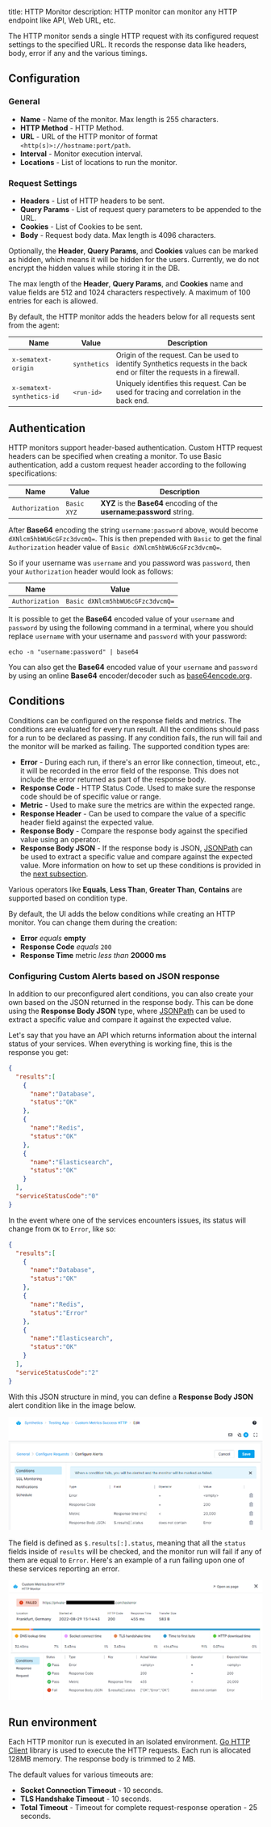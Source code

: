title: HTTP Monitor
description: HTTP monitor can monitor any HTTP endpoint like API, Web URL, etc.

The HTTP monitor sends a single HTTP request with its configured request settings to the specified URL. It records the response data like headers, body, error if any and the various timings.

## Configuration

### General

* **Name** - Name of the monitor. Max length is 255 characters.
* **HTTP Method** - HTTP Method.
* **URL** - URL of the HTTP monitor of format `<http(s)>://hostname:port/path`.
* **Interval** - Monitor execution interval.
* **Locations** - List of locations to run the monitor.

### Request Settings

* **Headers** - List of HTTP headers to be sent.
* **Query Params** - List of request query parameters to be appended to the URL.
* **Cookies** - List of Cookies to be sent.
* **Body** - Request body data. Max length is 4096 characters.

Optionally, the **Header**, **Query Params**, and **Cookies** values can be marked as hidden, which means it will be hidden for the users. Currently, we do not encrypt the hidden values while storing it in the DB.

The max length of the **Header**, **Query Params**, and **Cookies** name and value fields are 512 and 1024 characters respectively. A maximum of 100 entries for each is allowed.

By default, the HTTP monitor adds the headers below for all requests sent from the agent:

| Name | Value | Description |
| --- | --- | --- |
| `x-sematext-origin` | `synthetics` | Origin of the request. Can be used to identify Synthetics requests in the back end or filter the requests in a firewall. |
| `x-sematext-synthetics-id` | `<run-id>` | Uniquely identifies this request. Can be used for tracing and correlation in the back end. |

## Authentication

HTTP monitors support header-based authentication. Custom HTTP request headers can be specified when creating a monitor. To use Basic authentication, add a custom request header according to the following specifications:

| Name | Value | Description |
| --- | --- | --- |
| `Authorization` | `Basic XYZ` | **XYZ** is the **Base64** encoding of the **username:password** string. |

After **Base64** encoding the string `username:password` above, would become `dXNlcm5hbWU6cGFzc3dvcmQ=`. This is then prepended with `Basic` to get the final `Authorization` header value of `Basic dXNlcm5hbWU6cGFzc3dvcmQ=`.

So if your username was `username` and you password was `password`, then your `Authorization` header would look as follows:

| Name | Value |
| --- | --- |
| `Authorization` | `Basic dXNlcm5hbWU6cGFzc3dvcmQ=` |

It is possible to get the **Base64** encoded value of your `username` and `password` by using the following command in a terminal, where you should replace `username` with your username and `password` with your password:

```
echo -n "username:password" | base64
```

You can also get the **Base64** encoded value of your `username` and `password` by using an online **Base64** encoder/decoder such as [base64encode.org](https://www.base64encode.org).

## Conditions

Conditions can be configured on the response fields and metrics. The conditions are evaluated for every run result. All the conditions should pass for a run to be declared as passing. If any condition fails, the run will fail and the monitor will be marked as failing. The supported condition types are:

* **Error** - During each run, if there's an error like connection, timeout, etc., it will be recorded in the error field of the response. This does not include the error returned as part of the response body.
* **Response Code** - HTTP Status Code. Used to make sure the response code should be of specific value or range.
* **Metric** - Used to make sure the metrics are within the expected range.
* **Response Header** - Can be used to compare the value of a specific header field against the expected value.
* **Response Body** - Compare the response body against the specified value using an operator.
* **Response Body JSON** - If the response body is JSON, [JSONPath](https://github.com/json-path/JsonPath) can be used to extract a specific value and compare against the expected value. More information on how to set up these conditions is provided in the [next subsection](#configuring-custom-alerts-based-on-json-response).

Various operators like **Equals**, **Less Than**, **Greater Than**, **Contains** are supported based on condition type.

By default, the UI adds the below conditions while creating an HTTP monitor. You can change them during the creation:

* **Error** *equals* **empty**
* **Response Code** *equals* `200`
* **Response Time** metric *less than* **20000 ms**


### Configuring Custom Alerts based on JSON response
In addition to our preconfigured alert conditions, you can also create your own based on the JSON returned in the response body. This can be done using the **Response Body JSON** type, where [JSONPath](https://github.com/json-path/JsonPath) can be used to extract a specific value and compare it against the expected value.

Let's say that you have an API which returns information about the internal status of your services. When everything is working fine, this is the response you get:

```json
{
  "results":[
    {
      "name":"Database",
      "status":"OK"
    },
    {
      "name":"Redis",
      "status":"OK"
    },
    {
      "name":"Elasticsearch",
      "status":"OK"
    }
  ],
  "serviceStatusCode":"0"
}
```

In the event where one of the services encounters issues, its status will change from `OK` to `Error`, like so:

```json
{
  "results":[
    {
      "name":"Database",
      "status":"OK"
    },
    {
      "name":"Redis",
      "status":"Error"
    },
    {
      "name":"Elasticsearch",
      "status":"OK"
    }
  ],
  "serviceStatusCode":"2"
}
```

With this JSON structure in mind, you can define a **Response Body JSON** alert condition like in the image below.

![Custom Alert Condition](../images/synthetics/custom-alert-condition.png)

The field is defined as `$.results[:].status`, meaning that all the `status` fields inside of `results` will be checked, and the monitor run will fail if any of them are equal to `Error`. Here's an example of a run failing upon one of these services reporting an error.

![Custom Condition Failing](../images/synthetics/custom-alert-condition-fail.png)


## Run environment

Each HTTP monitor run is executed in an isolated environment. [Go HTTP Client](https://golang.org/pkg/net/http/) library is used to execute the HTTP requests. Each run is allocated 128MB memory. The response body is trimmed to 2 MB.

The default values for various timeouts are:

* **Socket Connection Timeout** - 10 seconds.
* **TLS Handshake Timeout** - 10 seconds.
* **Total Timeout** - Timeout for complete request-response operation - 25 seconds.
